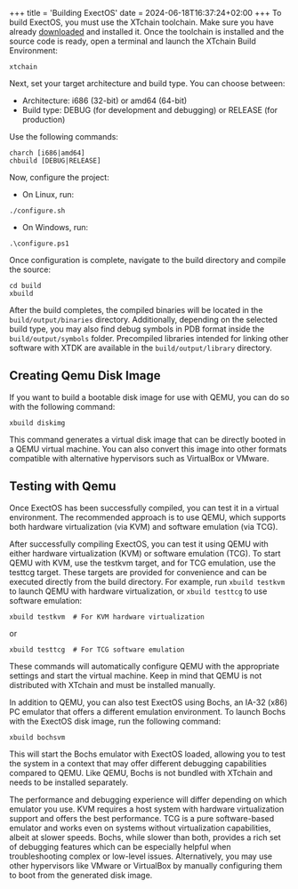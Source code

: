 +++
title = 'Building ExectOS'
date = 2024-06-18T16:37:24+02:00
+++
To build ExectOS, you must use the XTchain toolchain. Make sure you have already [downloaded](/download) and installed it.
Once the toolchain is installed and the source code is ready, open a terminal and launch the XTchain Build Environment:
```
xtchain
```
Next, set your target architecture and build type. You can choose between:
 * Architecture: i686 (32-bit) or amd64 (64-bit)
 * Build type: DEBUG (for development and debugging) or RELEASE (for production)

Use the following commands:
```
charch [i686|amd64]
chbuild [DEBUG|RELEASE]
```
Now, configure the project:
 * On Linux, run:
```
./configure.sh
```
* On Windows, run:
```
.\configure.ps1
```
Once configuration is complete, navigate to the build directory and compile the source:
```
cd build
xbuild
```
After the build completes, the compiled binaries will be located in the `build/output/binaries` directory. Additionally,
depending on the selected build type, you may also find debug symbols in PDB format inside the `build/output/symbols`
folder. Precompiled libraries intended for linking other software with XTDK are available in the `build/output/library`
directory.

## Creating Qemu Disk Image
If you want to build a bootable disk image for use with QEMU, you can do so with the following command:
```
xbuild diskimg
```
This command generates a virtual disk image that can be directly booted in a QEMU virtual machine. You can also convert
this image into other formats compatible with alternative hypervisors such as VirtualBox or VMware.

## Testing with Qemu
Once ExectOS has been successfully compiled, you can test it in a virtual environment. The recommended approach is to use
QEMU, which supports both hardware virtualization (via KVM) and software emulation (via TCG).

After successfully compiling ExectOS, you can test it using QEMU with either hardware virtualization (KVM) or software
emulation (TCG). To start QEMU with KVM, use the testkvm target, and for TCG emulation, use the testtcg target. These
targets are provided for convenience and can be executed directly from the build directory. For example, run
`xbuild testkvm` to launch QEMU with hardware virtualization, or `xbuild testtcg` to use software emulation:
```
xbuild testkvm  # For KVM hardware virtualization
```
or
```
xbuild testtcg  # For TCG software emulation
```
These commands will automatically configure QEMU with the appropriate settings and start the virtual machine. Keep in mind
that QEMU is not distributed with XTchain and must be installed manually.

In addition to QEMU, you can also test ExectOS using Bochs, an IA-32 (x86) PC emulator that offers a different emulation
environment. To launch Bochs with the ExectOS disk image, run the following command:
```
xbuild bochsvm
```
This will start the Bochs emulator with ExectOS loaded, allowing you to test the system in a context that may offer
different debugging capabilities compared to QEMU. Like QEMU, Bochs is not bundled with XTchain and needs to be installed
separately.

The performance and debugging experience will differ depending on which emulator you use. KVM requires a host system with
hardware virtualization support and offers the best performance. TCG is a pure software-based emulator and works even on
systems without virtualization capabilities, albeit at slower speeds. Bochs, while slower than both, provides a rich set of
debugging features which can be especially helpful when troubleshooting complex or low-level issues. Alternatively, you may
use other hypervisors like VMware or VirtualBox by manually configuring them to boot from the generated disk image.
